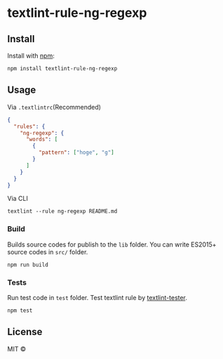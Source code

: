 # textlint-rule-ng-regexp

## Install

Install with [npm](https://www.npmjs.com/):

    npm install textlint-rule-ng-regexp

## Usage

Via `.textlintrc`(Recommended)

```json
{
  "rules": {
    "ng-regexp": {
      "words": [
        {
          "pattern": ["hoge", "g"]
        }
      ]
    }
  }
}
```

Via CLI

```
textlint --rule ng-regexp README.md
```

### Build

Builds source codes for publish to the `lib` folder.
You can write ES2015+ source codes in `src/` folder.

    npm run build

### Tests

Run test code in `test` folder.
Test textlint rule by [textlint-tester](https://github.com/textlint/textlint-tester 'textlint-tester').

    npm test

## License

MIT ©
